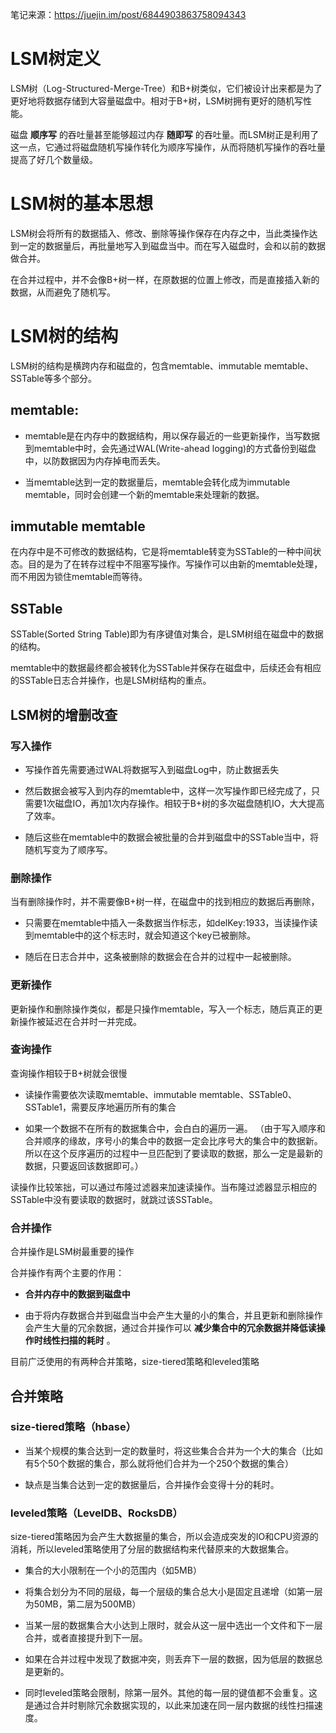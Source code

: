 笔记来源：https://juejin.im/post/6844903863758094343

# LSM树定义
LSM树（Log-Structured-Merge-Tree）和B+树类似，它们被设计出来都是为了更好地将数据存储到大容量磁盘中。相对于B+树，LSM树拥有更好的随机写性能。

磁盘 **顺序写** 的吞吐量甚至能够超过内存 **随即写** 的吞吐量。而LSM树正是利用了这一点，它通过将磁盘随机写操作转化为顺序写操作，从而将随机写操作的吞吐量提高了好几个数量级。

# LSM树的基本思想
LSM树会将所有的数据插入、修改、删除等操作保存在内存之中，当此类操作达到一定的数据量后，再批量地写入到磁盘当中。而在写入磁盘时，会和以前的数据做合并。

在合并过程中，并不会像B+树一样，在原数据的位置上修改，而是直接插入新的数据，从而避免了随机写。

# LSM树的结构
LSM树的结构是横跨内存和磁盘的，包含memtable、immutable memtable、SSTable等多个部分。

## memtable:

* memtable是在内存中的数据结构，用以保存最近的一些更新操作，当写数据到memtable中时，会先通过WAL(Write-ahead logging)的方式备份到磁盘中，以防数据因为内存掉电而丢失。

* 当memtable达到一定的数据量后，memtable会转化成为immutable memtable，同时会创建一个新的memtable来处理新的数据。

## immutable memtable
在内存中是不可修改的数据结构，它是将memtable转变为SSTable的一种中间状态。目的是为了在转存过程中不阻塞写操作。写操作可以由新的memtable处理，而不用因为锁住memtable而等待。

## SSTable
SSTable(Sorted String Table)即为有序键值对集合，是LSM树组在磁盘中的数据的结构。

memtable中的数据最终都会被转化为SSTable并保存在磁盘中，后续还会有相应的SSTable日志合并操作，也是LSM树结构的重点。

## LSM树的增删改查
### 写入操作
* 写操作首先需要通过WAL将数据写入到磁盘Log中，防止数据丢失

* 然后数据会被写入到内存的memtable中，这样一次写操作即已经完成了，只需要1次磁盘IO，再加1次内存操作。相较于B+树的多次磁盘随机IO，大大提高了效率。

* 随后这些在memtable中的数据会被批量的合并到磁盘中的SSTable当中，将随机写变为了顺序写。

### 删除操作
当有删除操作时，并不需要像B+树一样，在磁盘中的找到相应的数据后再删除，

* 只需要在memtable中插入一条数据当作标志，如delKey:1933，当读操作读到memtable中的这个标志时，就会知道这个key已被删除。

* 随后在日志合并中，这条被删除的数据会在合并的过程中一起被删除。

### 更新操作
更新操作和删除操作类似，都是只操作memtable，写入一个标志，随后真正的更新操作被延迟在合并时一并完成。

### 查询操作
查询操作相较于B+树就会很慢

* 读操作需要依次读取memtable、immutable memtable、SSTable0、SSTable1，需要反序地遍历所有的集合

* 如果一个数据不在所有的数据集合中，会白白的遍历一遍。
（由于写入顺序和合并顺序的缘故，序号小的集合中的数据一定会比序号大的集合中的数据新。所以在这个反序遍历的过程中一旦匹配到了要读取的数据，那么一定是最新的数据，只要返回该数据即可。）

读操作比较笨拙，可以通过布隆过滤器来加速读操作。当布隆过滤器显示相应的SSTable中没有要读取的数据时，就跳过该SSTable。

### 合并操作
合并操作是LSM树最重要的操作

合并操作有两个主要的作用：

* **合并内存中的数据到磁盘中**

* 由于将内存数据合并到磁盘当中会产生大量的小的集合，并且更新和删除操作会产生大量的冗余数据，通过合并操作可以 **减少集合中的冗余数据并降低读操作时线性扫描的耗时** 。

目前广泛使用的有两种合并策略，size-tiered策略和leveled策略

## 合并策略
### size-tiered策略（hbase）

* 当某个规模的集合达到一定的数量时，将这些集合合并为一个大的集合（比如有5个50个数据的集合，那么就将他们合并为一个250个数据的集合）

* 缺点是当集合达到一定的数据量后，合并操作会变得十分的耗时。

### leveled策略（LevelDB、RocksDB）

size-tiered策略因为会产生大数据量的集合，所以会造成突发的IO和CPU资源的消耗，所以leveled策略使用了分层的数据结构来代替原来的大数据集合。

* 集合的大小限制在一个小的范围内（如5MB）

* 将集合划分为不同的层级，每一个层级的集合总大小是固定且递增（如第一层为50MB，第二层为500MB）

* 当某一层的数据集合大小达到上限时，就会从这一层中选出一个文件和下一层合并，或者直接提升到下一层。

* 如果在合并过程中发现了数据冲突，则丢弃下一层的数据，因为低层的数据总是更新的。

* 同时leveled策略会限制，除第一层外。其他的每一层的键值都不会重复。这是通过合并时剔除冗余数据实现的，以此来加速在同一层内数据的线性扫描速度。





